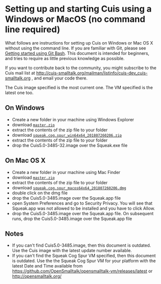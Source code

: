 # Setting up and starting Cuis using a Windows or MacOS (no command line required) #

What follows are instructions for setting up Cuis on Windows or Mac OS X without using the command line. If you are familiar with Git, please see [Getting started using Git Bash](GettingStarted.md). This document is intended for beginners, and tries to require as little previous knowledge as possible.

If you want to contribute back to the community, you might subscribe to the Cuis mail list at http://cuis-smalltalk.org/mailman/listinfo/cuis-dev_cuis-smalltalk.org , and email your code there.

The Cuis image specified is the most current one. The VM specified is the latest one too.

## On Windows ##
* Create a new folder in your machine using Windows Explorer
* download [`master.zip`](https://github.com/Cuis-Smalltalk/Cuis-Smalltalk-Dev/archive/master.zip)
* extract the contents of the zip file to your folder
* download [`squeak.cog.spur_win64x64_201807260206.zip`](https://github.com/OpenSmalltalk/opensmalltalk-vm/releases/download/201807260206/squeak.cog.spur_win64x64_201807260206.zip)
* extract the contents of the zip file to your folder
* drop the Cuis5.0-3485-32.image over the Squeak.exe file

## On Mac OS X ##
* Create a new folder in your machine using Mac Finder
* download [`master.zip`](https://github.com/Cuis-Smalltalk/Cuis-Smalltalk-Dev/archive/master.zip)
* extract the contents of the zip file to your folder
* download [`squeak.cog.spur_macos64x64_201807260206.dmg`](https://github.com/OpenSmalltalk/opensmalltalk-vm/releases/download/201807260206/squeak.cog.spur_macos64x64_201807260206.dmg)
* double click on the dmg file
* drop the Cuis5.0-3485.image over the Squeak.app file
* open System Preferences and go to Security Privacy. You will see that Squeak.app was not allowed to be installed and you have to click Allow.
* drop the Cuis5.0-3485.image over the Squeak.app file. On subsequent runs, drop the Cuis5.0-3485.image over the Squeak.app file

## Notes ##
* If you can't find Cuis5.0-3485.image, then this document is outdated. Use the Cuis image with the latest update number available.
* If you can't find the Squeak Cog Spur VM specified, then this document is outdated. Use the the Squeak Cog Spur VM for your platform with the latest Date and Time available from https://github.com/OpenSmalltalk/opensmalltalk-vm/releases/latest or http://opensmalltalk.org/
